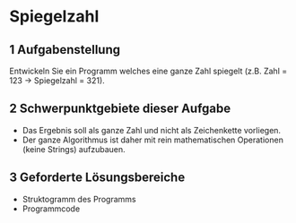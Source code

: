 # Spiegelzahl

## 1 Aufgabenstellung

Entwickeln Sie ein Programm welches eine ganze Zahl spiegelt (z.B. Zahl = 123 -> Spiegelzahl = 321).

## 2 Schwerpunktgebiete dieser Aufgabe

* Das Ergebnis soll als ganze Zahl und nicht als Zeichenkette vorliegen.
* Der ganze Algorithmus ist daher mit rein mathematischen Operationen (keine Strings) aufzubauen.

## 3 Geforderte Lösungsbereiche

* Struktogramm des Programms
* Programmcode
